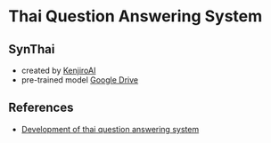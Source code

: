# Thai Question Answering System


## SynThai 
- created by [KenjiroAI](https://github.com/KenjiroAI/SynThai)
- pre-trained model [Google Drive](https://drive.google.com/drive/folders/0B4mcj8OK7cQOeXBydWtsN29VcHM)

## References
- [Development of thai question answering system](https://dl.acm.org/citation.cfm?id=3162969)